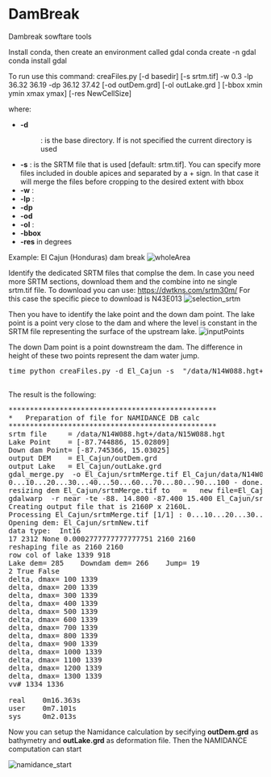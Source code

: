 # DamBreak
Dambreak sowftare tools


Install conda, then create an environment  called gdal
conda create -n gdal
conda install gdal




To run use this command:
creaFiles.py [-d basedir] [-s srtm.tif] -w  0.3 -lp 36.32  36.19 -dp 36.12 37.42 [-od outDem.grd]  [-ol outLake.grd ]  [-bbox xmin ymin xmax ymax] [-res NewCellSize]

where:

* **-d** <dir>:  is the base directory. If is not specified the current directory is used
* **-s** <fname>:  is the SRTM file that is used [default:  srtm.tif].  You can specify more files included in double apices and separated by a + sign. In that case it will merge the files before cropping to the desired extent with bbox
* **-w** <sizeKM>:
* **-lp** <lon lat>:
* **-dp** <lon lat> 
* **-od** <output dem grid>
* **-ol** <output Lake grid>:
* **-bbox** <xmin ymin xmax ymax>
* **-res** <NewCellSize> in degrees


Example: El Cajun (Honduras) dam break
![wholeArea](https://user-images.githubusercontent.com/10267112/218968706-29ab1a9e-53be-4596-b036-70241c9039de.png)


Identify the dedicated SRTM files that complse the dem. In case you need more SRTM sections, download them and the combine into ne single srtm.tif file.
To download you can use:  https://dwtkns.com/srtm30m/
For this case the specific piece to download is N43E013
![selection_srtm](https://user-images.githubusercontent.com/10267112/218966318-7aab2e1d-c40d-460a-a218-9949566eaf04.JPG)

Then you have to identify the lake point and the down dam point.  The lake point is a point very close to the dam and where the level is constant in the SRTM file representing the surface of the upstream lake.
![inputPoints](https://user-images.githubusercontent.com/10267112/218968378-faee4bea-8703-4eb3-9478-5c351106dbd2.png)


The down Dam point is a point downstream the dam. The difference in height of these two points represent the dam water jump.

  <pre>
time python creaFiles.py -d El_Cajun -s  "/data/N14W088.hgt+/data/N15W088.hgt"  -w 0.06  -lp -87.744886  15.02809  -dp -87.745366  15.030250 -bbox "-88. 14.800 -87.400 15.400"
  </pre>

The result is the following:
<pre>
*************************************************
*   Preparation of file for NAMIDANCE DB calc
*************************************************
srtm file     = /data/N14W088.hgt+/data/N15W088.hgt
Lake Point    = [-87.744886, 15.02809]
Down dam Point= [-87.745366, 15.03025]
output DEM    = El_Cajun/outDem.grd
output Lake   = El_Cajun/outLake.grd
gdal_merge.py  -o El_Cajun/srtmMerge.tif El_Cajun/data/N14W088.hgt El_Cajun/data/N15W088.hgt
0...10...20...30...40...50...60...70...80...90...100 - done.
resizing dem El_Cajun/srtmMerge.tif to   =   new file=El_Cajun/srtmNew.tif  to: -88. 14.800 -87.400 15.400
gdalwarp  -r near -te -88. 14.800 -87.400 15.400 El_Cajun/srtmMerge.tif El_Cajun/srtmNew.tif
Creating output file that is 2160P x 2160L.
Processing El_Cajun/srtmMerge.tif [1/1] : 0...10...20...30...40...50...60...70...80...90...100 - done.
Opening dem: El_Cajun/srtmNew.tif
data type:  Int16
17 2312 None 0.0002777777777777751 2160 2160
reshaping file as 2160 2160
row col of lake 1339 918
Lake dem= 285    Downdam dem= 266    Jump= 19
2 True False
delta, dmax= 100 1339
delta, dmax= 200 1339
delta, dmax= 300 1339
delta, dmax= 400 1339
delta, dmax= 500 1339
delta, dmax= 600 1339
delta, dmax= 700 1339
delta, dmax= 800 1339
delta, dmax= 900 1339
delta, dmax= 1000 1339
delta, dmax= 1100 1339
delta, dmax= 1200 1339
delta, dmax= 1300 1339
vv# 1334 1336

real    0m16.363s
user    0m7.101s
sys     0m2.013s
</pre>

  Now you can setup the Namidance calculation by secifying **outDem.grd** as bathymetry and **outLake.grd** as deformation file. Then the NAMIDANCE computation can start
 
  ![namidance_start](https://user-images.githubusercontent.com/10267112/218967068-f8d84762-3dc2-4c6b-bada-970b15817ff8.JPG)

